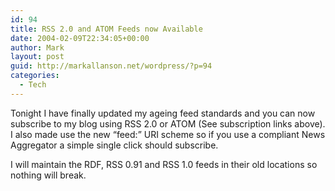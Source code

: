 ```yaml
---
id: 94
title: RSS 2.0 and ATOM Feeds now Available
date: 2004-02-09T22:34:05+00:00
author: Mark
layout: post
guid: http://markallanson.net/wordpress/?p=94
categories:
  - Tech
---
```

Tonight I have finally updated my ageing feed standards and you can now subscribe to my blog using RSS 2.0 or ATOM (See subscription links above). I also made use the new &#8220;feed:&#8221; URI scheme so if you use a compliant News Aggregator a simple single click should subscribe.

I will maintain the RDF, RSS 0.91 and RSS 1.0 feeds in their old locations so nothing will break.